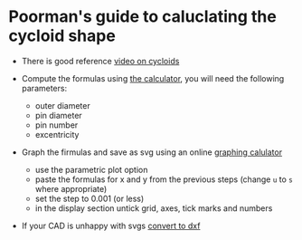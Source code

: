 # Poorman's guide to caluclating the cycloid shape

* There is good reference [video on cycloids](https://www.youtube.com/watch?v=SWIx3GgqrAg)

* Compute the formulas using [the calculator](http://www.otvinta.com/cycloid.html), you will need the following parameters:
  * outer diameter
  * pin diameter
  * pin number
  * excentricity
* Graph the firmulas and save as svg using an online [graphing calulator](http://fooplot.com/)
  * use the parametric plot option
  * paste the formulas for x and y from the previous steps (change `u` to `s` where appropriate)
  * set the step to 0.001 (or less)
  * in the display section untick grid, axes, tick marks and numbers

* If your CAD is unhappy with svgs [convert to dxf](https://cloudconvert.com/svg-to-dxf)